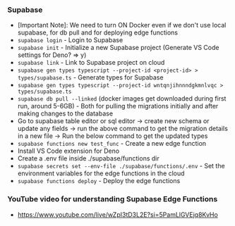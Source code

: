 ### Supabase
- [Important Note]: We need to turn ON Docker even if we don't use local supabase, for db pull and for deploying edge functions
- `supabase login` - Login to Supabase
- `supabase init` - Initialize a new Supabase project (Generate VS Code settings for Deno? => y)
- `supabase link` - Link to Supabase project on cloud
- `supabase gen types typescript --project-id <project-id> > types/supabase.ts` - Generate types for Supabase
- `supabase gen types typescript --project-id wntqnjihnnndgkmnlvqc > types/supabase.ts`
- `supabase db pull --linked` (docker images get downloaded during first run, around 5-6GB) - Both for pulling the migrations initially and after making changes to the database
- Go to supabase table editor or sql editor -> create new schema or update any fields -> run the above command to get the migration details in a new file -> Run the below command to get the updated types
- `supabase functions new test_func` - Create a new edge function
- Install VS Code extension for Deno
- Create a .env file inside ./supabase/functions dir
- `supabase secrets set --env-file ./supabase/functions/.env` - Set the environment variables for the edge functions in the cloud
- `supabase functions deploy` - Deploy the edge functions

### YouTube video for understanding Supabase Edge Functions
- https://www.youtube.com/live/wZpI3tD3L2E?si=5PamLlGVEjq8KvHo